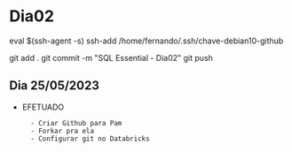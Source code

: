
# Dia02

eval $(ssh-agent -s)
ssh-add /home/fernando/.ssh/chave-debian10-github

git add .
git commit -m "SQL Essential - Dia02"
git push


## Dia 25/05/2023

- EFETUADO

        - Criar Github para Pam
        - Forkar pra ela
        - Configurar git no Databricks




